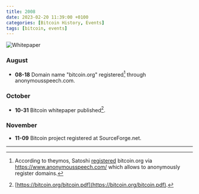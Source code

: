 ```yaml
---
title: 2008
date: 2023-02-20 11:39:00 +0100
categories: [Bitcoin History, Events]
tags: [bitcoin, events]
---
```


![Whitepaper](https://s3.cointelegraph.com/uploads/2021-10/71863b0a-679b-45b7-b218-5e68c5dca676.png)

### **August**	

* **08-18** Domain name "bitcoin.org" registered[^1] through anonymousspeech.com.

### **October**	

* **10-31** Bitcoin whitepaper published[^2].

### **November**	

* **11-09** Bitcoin project registered at SourceForge.net.

***

[^1]: According to theymos, Satoshi [registered](https://bitcointalk.org/index.php?topic=103369.msg1135218#msg1135218) bitcoin.org via https://www.anonymousspeech.com/ which allows to anonymously register domains.

[^2]: [https://bitcoin.org/bitcoin.pdf](https://bitcoin.org/bitcoin.pdf).
